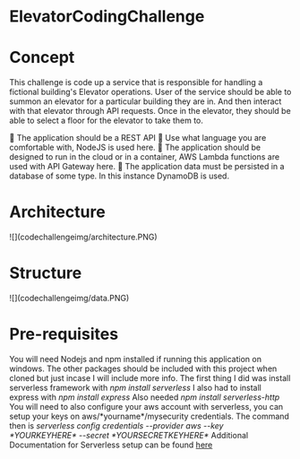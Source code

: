 # ElevatorCodingChallenge
<h1>Concept</h1>
This challenge is code up a service that is responsible for handling a fictional building&#39;s Elevator
operations.
User of the service should be able to summon an elevator for a particular building they are in. And then interact with that elevator
through API requests. Once in the elevator, they should be able to select a floor for the elevator
to take them to. 

 The application should be a REST API 
 Use what language you are comfortable with, NodeJS is used here.
 The application should be designed to run in the cloud or in a container, AWS Lambda functions are used with API Gateway here.
 The application data must be persisted in a database of some type. In this instance DynamoDB is used.

<h1>Architecture</h1>
![](codechallengeimg/architecture.PNG)

<h1> Structure </h1>
![](codechallengeimg/data.PNG)

<h1>Pre-requisites</h1>
You will need Nodejs and npm installed if running this application on windows.
The other packages should be included with this project when cloned but just incase I will include more info. 
The first thing I did was install serverless framework with <i>npm install serverless</i>
I also had to install express with <i>npm install express</i>
Also needed <i>npm install serverless-http</i>
You will need to also configure your aws account with serverless, you can setup your keys on aws/*yourname*/mysecurity credentials.
The command then is <i>serverless config credentials --provider aws --key *YOURKEYHERE* --secret *YOURSECRETKEYHERE*</i>
Additional Documentation for Serverless setup can be found <a href="https://www.serverless.com/blog/how-create-rest-api-serverless-components">here</a>

